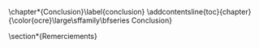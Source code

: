 \chapter*{Conclusion}\label{conclusion}
\addcontentsline{toc}{chapter}{\color{ocre}\large\sffamily\bfseries Conclusion}


\section*{Remerciements}
